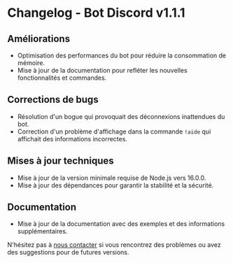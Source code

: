 # Changelog - Bot Discord v1.1.1

## Améliorations

- Optimisation des performances du bot pour réduire la consommation de mémoire.
- Mise à jour de la documentation pour refléter les nouvelles fonctionnalités et commandes.

## Corrections de bugs

- Résolution d'un bogue qui provoquait des déconnexions inattendues du bot.
- Correction d'un problème d'affichage dans la commande `!aide` qui affichait des informations incorrectes.

## Mises à jour techniques

- Mise à jour de la version minimale requise de Node.js vers 16.0.0.
- Mise à jour des dépendances pour garantir la stabilité et la sécurité.

## Documentation

- Mise à jour de la documentation avec des exemples et des informations supplémentaires.

N'hésitez pas à [nous contacter](mailto:adresse-email@exemple.com) si vous rencontrez des problèmes ou avez des suggestions pour de futures versions.
